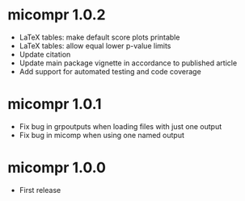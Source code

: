 # micompr 1.0.2

* LaTeX tables: make default score plots printable
* LaTeX tables: allow equal lower p-value limits
* Update citation
* Update main package vignette in accordance to published article
* Add support for automated testing and code coverage

# micompr 1.0.1

* Fix bug in grpoutputs when loading files with just one output
* Fix bug in micomp when using one named output

# micompr 1.0.0

* First release